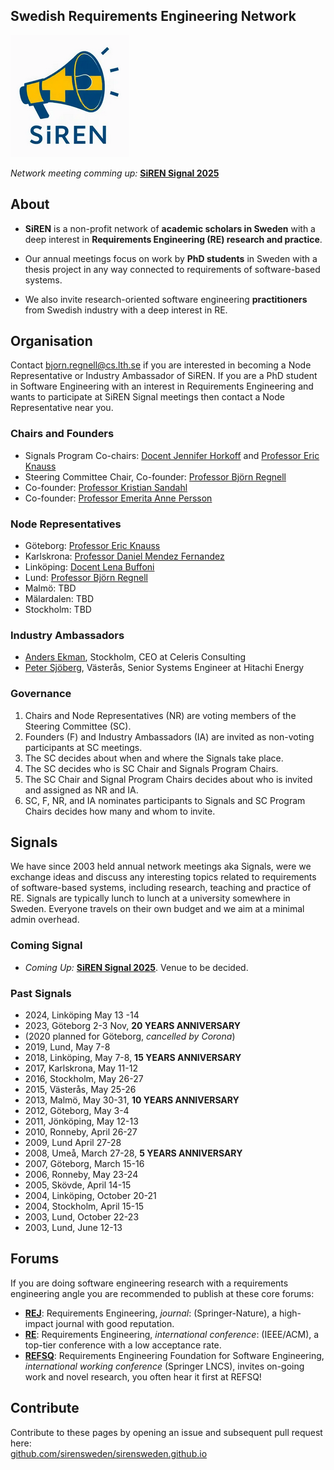 
## Swedish Requirements Engineering Network

![](siren-logo.png "SiREN logo")

*Network meeting comming up:* [**SiREN Signal 2025**](2025/index.html)

## About

* **SiREN** is a non-profit network of **academic scholars in Sweden** with a deep interest in **Requirements Engineering (RE) research and practice**.

* Our annual meetings focus on work by **PhD students** in Sweden with a thesis project in any way connected to requirements of software-based systems.

* We also invite research-oriented software engineering **practitioners** from Swedish industry with a deep interest in RE.

## Organisation

Contact bjorn.regnell@cs.lth.se if you are interested in becoming a Node Representative or Industry Ambassador of SiREN. If you are a PhD student in Software Engineering with an interest in Requirements Engineering and wants to participate at SiREN Signal meetings then contact a Node Representative near you.


### Chairs and Founders

* Signals Program Co-chairs: [Docent Jennifer Horkoff](https://www.chalmers.se/en/persons/jenho/) and [Professor Eric Knauss](https://www.chalmers.se/en/persons/knauss/)
* Steering Committee Chair, Co-founder: [Professor Björn Regnell](https://cs.lth.se/bjorn-regnell/)
* Co-founder: [Professor Kristian Sandahl](https://liu.se/en/employee/krisa34)
* Co-founder: [Professor Emerita Anne Persson](https://www.kks.se/article/mot-vara-bedomare-ann-persson/)

### Node Representatives

* Göteborg: [Professor Eric Knauss](https://www.chalmers.se/en/persons/knauss/)
* Karlskrona: [Professor Daniel Mendez Fernandez](https://www.bth.se/staff/daniel-mendez-fernandez-dmz/)
* Linköping: [Docent Lena Buffoni](https://liu.se/medarbetare/olero90)
* Lund: [Professor Björn Regnell](https://cs.lth.se/bjorn-regnell/)
* Malmö: TBD
* Mälardalen: TBD
* Stockholm: TBD

### Industry Ambassadors

* [Anders Ekman](https://www.linkedin.com/in/anders-ekman-271563/), Stockholm, CEO at Celeris Consulting 
* [Peter Sjöberg](https://www.linkedin.com/in/petersjoebergvaesteras/), Västerås, Senior Systems Engineer at Hitachi Energy

### Governance

1. Chairs and Node Representatives (NR) are voting members of the Steering Committee (SC).
2. Founders (F) and Industry Ambassadors (IA) are invited as non-voting participants at SC meetings. 
3. The SC decides about when and where the Signals take place.
4. The SC decides who is SC Chair and Signals Program Chairs.
5. The SC Chair and Signal Program Chairs decides about who is invited and assigned as NR and IA.
6. SC, F, NR, and IA nominates participants to Signals and SC Program Chairs decides how many and whom to invite.

## Signals

We have since 2003 held annual network meetings aka Signals, were we exchange ideas and discuss any interesting topics related to requirements of software-based systems, including research, teaching and practice of RE. Signals are typically lunch to lunch at a university somewhere in Sweden. Everyone travels on their own budget and we aim at a minimal admin overhead. 

### Coming Signal

* *Coming Up:* [**SiREN Signal 2025**](2025/index.html). Venue to be decided.

### Past Signals

* 2024, Linköping May 13 -14
* 2023, Göteborg 2-3 Nov, **20 YEARS ANNIVERSARY**
* (2020 planned for Göteborg, *cancelled by Corona*)
* 2019, Lund, May 7-8
* 2018, Linköping, May 7-8, **15 YEARS ANNIVERSARY**
* 2017, Karlskrona, May 11-12
* 2016, Stockholm, May 26-27
* 2015, Västerås, May 25-26
* 2013, Malmö, May 30-31, **10 YEARS ANNIVERSARY**
* 2012, Göteborg, May 3-4
* 2011, Jönköping, May 12-13
* 2010, Ronneby, April 26-27
* 2009, Lund April 27-28
* 2008, Umeå, March 27-28, **5 YEARS ANNIVERSARY**
* 2007, Göteborg, March 15-16 
* 2006, Ronneby, May 23-24 
* 2005, Skövde, April 14-15 
* 2004, Linköping, October 20-21 
* 2004, Stockholm, April 15-15 
* 2003, Lund, October 22-23 
* 2003, Lund, June 12-13 

## Forums

If you are doing software engineering research with a requirements engineering angle you are recommended to publish at these core forums:

* [**REJ**](https://link.springer.com/journal/766): Requirements Engineering, *journal*: (Springer-Nature), a high-impact journal with good reputation.
* [**RE**](https://conf.researchr.org/series/RE): Requirements Engineering, *international conference*: (IEEE/ACM), a top-tier conference with a low acceptance rate.
* [**REFSQ**](https://refsq.org): Requirements Engineering Foundation for Software Engineering, *international working conference* (Springer LNCS), invites on-going work and novel research, you often hear it first at REFSQ!

## Contribute

Contribute to these pages by opening an issue and subsequent pull request here: <br>
[github.com/sirensweden/sirensweden.github.io](https://github.com/sirensweden/sirensweden.github.io)


